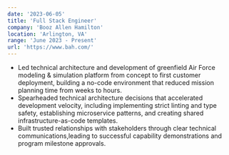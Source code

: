 ```yaml
---
date: '2023-06-05'
title: 'Full Stack Engineer'
company: 'Booz Allen Hamilton'
location: 'Arlington, VA'
range: 'June 2023 - Present'
url: 'https://www.bah.com/'
---
```


- Led technical architecture and development of greenfield Air Force modeling & simulation platform from concept to first customer deployment, building a no-code environment that reduced mission planning time from weeks to hours.
- Spearheaded technical architecture decisions that accelerated development velocity, including implementing strict linting and type safety, establishing microservice patterns, and creating shared infrastructure-as-code templates.
- Built trusted relationships with stakeholders through clear technical communications,leading to successful capability demonstrations and program milestone approvals.
